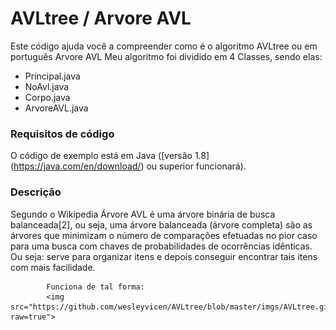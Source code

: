 # AVLtree / Arvore AVL
Este código ajuda você a compreender como é o algoritmo AVLtree ou em português Arvore AVL
Meu algoritmo foi dividido em 4 Classes, sendo elas: 

  - Principal.java
  - NoAvl.java
  - Corpo.java
  - ArvoreAVL.java
  
### Requisitos de código
O código de exemplo está em Java ([versão 1.8] (https://java.com/en/download/) ou superior funcionará).

### Descrição
  Segundo o Wikipedia Árvore AVL é uma árvore binária de busca balanceada[2], ou seja, uma árvore balanceada (árvore completa) são as árvores que minimizam o número de comparações efetuadas no pior caso para uma busca com chaves de probabilidades de ocorrências idênticas.
  Ou seja: serve para organizar itens e depois conseguir encontrar tais itens com mais facilidade.
            
            Funciona de tal forma:
            <img src="https://github.com/wesleyvicen/AVLtree/blob/master/imgs/AVLtree.gif?raw=true">
